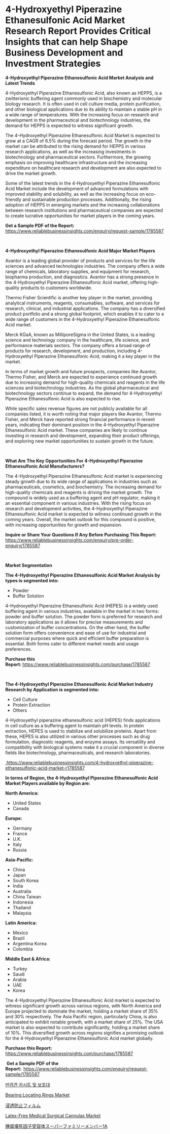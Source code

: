 <p><h1>4-Hydroxyethyl Piperazine Ethanesulfonic Acid Market Research Report Provides Critical Insights that can help Shape Business Development and Investment Strategies</h1></p><p><strong>4-Hydroxyethyl Piperazine Ethanesulfonic Acid Market Analysis and Latest Trends</strong></p>
<p><p>4-Hydroxyethyl Piperazine Ethanesulfonic Acid, also known as HEPPS, is a zwitterionic buffering agent commonly used in biochemistry and molecular biology research. It is often used in cell culture media, protein purification, and other biological applications due to its ability to maintain a stable pH in a wide range of temperatures. With the increasing focus on research and development in the pharmaceutical and biotechnology industries, the demand for HEPPS is expected to witness significant growth.</p><p>The 4-Hydroxyethyl Piperazine Ethanesulfonic Acid Market is expected to grow at a CAGR of 6.5% during the forecast period. The growth in the market can be attributed to the rising demand for HEPPS in various research applications, as well as the increasing investments in biotechnology and pharmaceutical sectors. Furthermore, the growing emphasis on improving healthcare infrastructure and the increasing expenditure on healthcare research and development are also expected to drive the market growth.</p><p>Some of the latest trends in the 4-Hydroxyethyl Piperazine Ethanesulfonic Acid Market include the development of advanced formulations with improved stability and solubility, as well as the increasing focus on eco-friendly and sustainable production processes. Additionally, the rising adoption of HEPPS in emerging markets and the increasing collaborations between research institutions and pharmaceutical companies are expected to create lucrative opportunities for market players in the coming years.</p></p>
<p><strong>Get a Sample PDF of the Report:&nbsp;</strong> <a href="https://www.reliablebusinessinsights.com/enquiry/request-sample/1785587">https://www.reliablebusinessinsights.com/enquiry/request-sample/1785587</a></p>
<p>&nbsp;</p>
<p><strong>4-Hydroxyethyl Piperazine Ethanesulfonic Acid Major Market Players</strong></p>
<p><p>Avantor is a leading global provider of products and services for the life sciences and advanced technologies industries. The company offers a wide range of chemicals, laboratory supplies, and equipment for research, biopharma production, and diagnostics. Avantor has a strong presence in the 4-Hydroxyethyl Piperazine Ethanesulfonic Acid market, offering high-quality products to customers worldwide.</p><p>Thermo Fisher Scientific is another key player in the market, providing analytical instruments, reagents, consumables, software, and services for research, clinical, and industrial applications. The company has a diversified product portfolio and a strong global footprint, which enables it to cater to a wide range of customers in the 4-Hydroxyethyl Piperazine Ethanesulfonic Acid market.</p><p>Merck KGaA, known as MilliporeSigma in the United States, is a leading science and technology company in the healthcare, life science, and performance materials sectors. The company offers a broad range of products for research, development, and production, including 4-Hydroxyethyl Piperazine Ethanesulfonic Acid, making it a key player in the market.</p><p>In terms of market growth and future prospects, companies like Avantor, Thermo Fisher, and Merck are expected to experience continued growth due to increasing demand for high-quality chemicals and reagents in the life sciences and biotechnology industries. As the global pharmaceutical and biotechnology sectors continue to expand, the demand for 4-Hydroxyethyl Piperazine Ethanesulfonic Acid is also expected to rise.</p><p>While specific sales revenue figures are not publicly available for all companies listed, it is worth noting that major players like Avantor, Thermo Fisher, and Merck have reported strong financial performance in recent years, indicating their dominant position in the 4-Hydroxyethyl Piperazine Ethanesulfonic Acid market. These companies are likely to continue investing in research and development, expanding their product offerings, and exploring new market opportunities to sustain growth in the future.</p></p>
<p>&nbsp;</p>
<p><strong>What Are The Key Opportunities For 4-Hydroxyethyl Piperazine Ethanesulfonic Acid Manufacturers?</strong></p>
<p><p>The 4-Hydroxyethyl Piperazine Ethanesulfonic Acid market is experiencing steady growth due to its wide range of applications in industries such as pharmaceuticals, cosmetics, and biochemistry. The increasing demand for high-quality chemicals and reagents is driving the market growth. The compound is widely used as a buffering agent and pH regulator, making it an essential component in various industries. With the rising focus on research and development activities, the 4-Hydroxyethyl Piperazine Ethanesulfonic Acid market is expected to witness continued growth in the coming years. Overall, the market outlook for this compound is positive, with increasing opportunities for growth and expansion.</p></p>
<p><strong>Inquire or Share Your Questions If Any Before Purchasing This Report:</strong> <a href="https://www.reliablebusinessinsights.com/enquiry/pre-order-enquiry/1785587">https://www.reliablebusinessinsights.com/enquiry/pre-order-enquiry/1785587</a></p>
<p>&nbsp;</p>
<p><strong>Market Segmentation</strong></p>
<p><strong>The 4-Hydroxyethyl Piperazine Ethanesulfonic Acid Market Analysis by types is segmented into:</strong></p>
<p><ul><li>Powder</li><li>Buffer Solution</li></ul></p>
<p><p>4-Hydroxyethyl Piperazine Ethanesulfonic Acid (HEPES) is a widely used buffering agent in various industries, available in the market in two forms: powder and buffer solution. The powder form is preferred for research and laboratory applications as it allows for precise measurements and customization of buffer concentrations. On the other hand, the buffer solution form offers convenience and ease of use for industrial and commercial purposes where quick and efficient buffer preparation is essential. Both forms cater to different market needs and usage preferences.</p></p>
<p><strong>Purchase this Report:&nbsp;</strong><a href="https://www.reliablebusinessinsights.com/purchase/1785587">https://www.reliablebusinessinsights.com/purchase/1785587</a></p>
<p>&nbsp;</p>
<p><strong>The 4-Hydroxyethyl Piperazine Ethanesulfonic Acid Market Industry Research by Application is segmented into:</strong></p>
<p><ul><li>Cell Culture</li><li>Protein Extraction</li><li>Others</li></ul></p>
<p><p>4-Hydroxyethyl piperazine ethanesulfonic acid (HEPES) finds applications in cell culture as a buffering agent to maintain pH levels. In protein extraction, HEPES is used to stabilize and solubilize proteins. Apart from these, HEPES is also utilized in various other processes such as drug formulation, diagnostic reagents, and enzyme assays. Its versatility and compatibility with biological systems make it a crucial component in diverse fields like biotechnology, pharmaceuticals, and research laboratories.</p></p>
<p><a href="https://www.reliablebusinessinsights.com/4-hydroxyethyl-piperazine-ethanesulfonic-acid-market-r1785587">&nbsp;https://www.reliablebusinessinsights.com/4-hydroxyethyl-piperazine-ethanesulfonic-acid-market-r1785587</a></p>
<p><strong>In terms of Region, the 4-Hydroxyethyl Piperazine Ethanesulfonic Acid Market Players available by Region are:</strong></p>
<p>
    <p> <strong> North America: </strong>
        <ul>
            <li>United States</li>
            <li>Canada</li>
        </ul>
        </p> 
    <p> <strong> Europe: </strong>
        <ul>
            <li>Germany</li>
            <li>France</li>
            <li>U.K.</li>
            <li>Italy</li>
            <li>Russia</li>
        </ul>
        </p> 
    <p> <strong> Asia-Pacific: </strong>
        <ul>
            <li>China</li>
            <li>Japan</li>
            <li>South Korea</li>
            <li>India</li>
            <li>Australia</li>
            <li>China Taiwan</li>
            <li>Indonesia</li>
            <li>Thailand</li>
            <li>Malaysia</li>
        </ul>
        </p> 
    <p> <strong> Latin America: </strong>
        <ul>
            <li>Mexico</li>
            <li>Brazil</li>
            <li>Argentina Korea</li>
            <li>Colombia</li>
        </ul>
        </p> 
    <p> <strong> Middle East & Africa: </strong>
        <ul>
            <li>Turkey</li>
            <li>Saudi</li>
            <li>Arabia</li>
            <li>UAE</li>
            <li>Korea</li>
        </ul>
    </p>
    </p>
<p><p>The 4-Hydroxyethyl Piperazine Ethanesulfonic Acid market is expected to witness significant growth across various regions, with North America and Europe projected to dominate the market, holding a market share of 35% and 30% respectively. The Asia Pacific region, particularly China, is also anticipated to exhibit notable growth, with a market share of 25%. The USA market is also expected to contribute significantly, holding a market share of 10%. This diversified growth across regions signifies a promising outlook for the 4-Hydroxyethyl Piperazine Ethanesulfonic Acid market globally.</p></p>
<p><strong>Purchase this Report: </strong><a href="https://www.reliablebusinessinsights.com/purchase/1785587">https://www.reliablebusinessinsights.com/purchase/1785587</a></p>
<p>&nbsp;<strong>Get a Sample PDF of the Report:&nbsp;&nbsp;</strong><a href="https://www.reliablebusinessinsights.com/enquiry/request-sample/1785587">https://www.reliablebusinessinsights.com/enquiry/request-sample/1785587</a></p>
<p><strong></strong></p>
<p><p><a href="https://medium.com/@fredajerde/%EA%B0%9C%EC%9A%A9-%EC%9E%90%EB%8F%99%EC%B0%A8-%EC%8B%9C%ED%8A%B8-%EB%B0%8F-%EC%A0%9C%EC%95%BD-%EC%8B%9C%EC%9E%A5-%EB%B3%B4%EA%B3%A0%EC%84%9C%EB%8A%94-%EC%9D%B4-%EC%8B%9C%EC%9E%A5%EC%9D%98-%EC%B5%9C%EC%8B%A0-%ED%8A%B8%EB%A0%8C%EB%93%9C%EC%99%80-%EC%84%B1%EC%9E%A5-%EA%B8%B0%ED%9A%8C%EB%A5%BC-%EB%B3%B4%EC%97%AC%EC%A4%8D%EB%8B%88%EB%8B%A4-00a5d677f7c2">반려견 카시트 및 보호대</a></p><p><a href="https://github.com/HarmonyBogan1944/Market-Research-Report-List-1/blob/main/bearing-locating-rings-market.md">Bearing Locating Rings Market</a></p><p><a href="https://github.com/andrade7361/Market-Research-Report-List-1/blob/main/6031934105068.md">浸透防止フィルム</a></p><p><a href="https://github.com/Sinjinluong3e0awx2m195k76/Market-Research-Report-List-2/blob/main/latex-free-medical-surgical-cannulas-market.md">Latex-Free Medical Surgical Cannulas Market</a></p><p><a href="https://github.com/ReganWisoky2023/Market-Research-Report-List-1/blob/main/2238237105067.md">腫瘍壊死因子受容体スーパーファミリーメンバー1A</a></p></p>